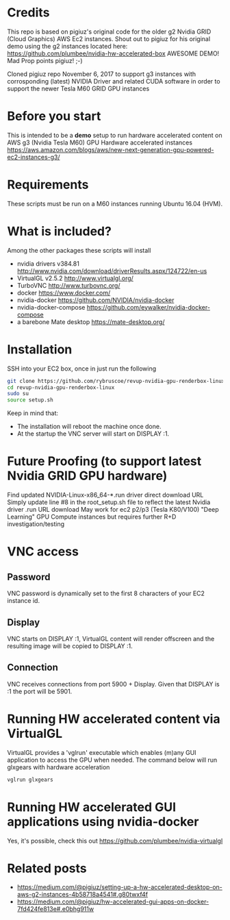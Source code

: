 # Credits
This repo is based on pigiuz's original code for the older g2 Nvidia GRID (Cloud Graphics) AWS Ec2 instances. Shout out to pigiuz for his original demo using the g2 instances located here: https://github.com/plumbee/nvidia-hw-accelerated-box AWESOME DEMO! Mad Prop points pigiuz! ;-)

Cloned pigiuz repo November 6, 2017 to support g3 instances with corrosponding (latest) NVIDIA Driver and related CUDA software in order to support the newer Tesla M60 GRID GPU instances

# Before you start
This is intended to be a **demo** setup to run hardware accelerated content on AWS g3 (Nvidia Tesla M60) GPU Hardware accelerated instances https://aws.amazon.com/blogs/aws/new-next-generation-gpu-powered-ec2-instances-g3/

# Requirements
These scripts must be run on a M60 instances running Ubuntu 16.04 (HVM).

# What is included?
Among the other packages these scripts will install
- nvidia drivers v384.81 http://www.nvidia.com/download/driverResults.aspx/124722/en-us
- VirtualGL v2.5.2 http://www.virtualgl.org/
- TurboVNC http://www.turbovnc.org/
- docker https://www.docker.com/
- nvidia-docker https://github.com/NVIDIA/nvidia-docker
- nvidia-docker-compose https://github.com/eywalker/nvidia-docker-compose
- a barebone Mate desktop https://mate-desktop.org/

# Installation
SSH into your EC2 box, once in just run the following
```bash
git clone https://github.com/rybruscoe/revup-nvidia-gpu-renderbox-linux
cd revup-nvidia-gpu-renderbox-linux
sudo su
source setup.sh
```
Keep in mind that:
- The installation will reboot the machine once done.
- At the startup the VNC server will start on DISPLAY :1.

# Future Proofing (to support latest Nvidia GRID GPU hardware)
Find updated NVIDIA-Linux-x86_64-*.run driver direct download URL
Simply update line #8 in the root_setup.sh file to reflect the latest Nvidia driver .run URL download
May work for ec2 p2/p3 (Tesla K80/V100) "Deep Learning" GPU Compute instances but requires further R+D investigation/testing

# VNC access
## Password
VNC password is dynamically set to the first 8 characters of your EC2 instance id.
## Display
VNC starts on DISPLAY :1, VirtualGL content will render offscreen and the resulting image will be copied to DISPLAY :1.
## Connection
VNC receives connections from port 5900 + Display.
Given that DISPLAY is :1 the port will be 5901.

# Running HW accelerated content via VirtualGL
VirtualGL provides a 'vglrun' executable which enables (m)any GUI application to access the GPU when needed.
The command below will run glxgears with hardware acceleration
```bash
vglrun glxgears
```

# Running HW accelerated GUI applications using nvidia-docker
Yes, it's possible, check this out
https://github.com/plumbee/nvidia-virtualgl

# Related posts
- https://medium.com/@pigiuz/setting-up-a-hw-accelerated-desktop-on-aws-g2-instances-4b58718a4541#.g80twxf4f
- https://medium.com/@pigiuz/hw-accelerated-gui-apps-on-docker-7fd424fe813e#.e0bhg911w
